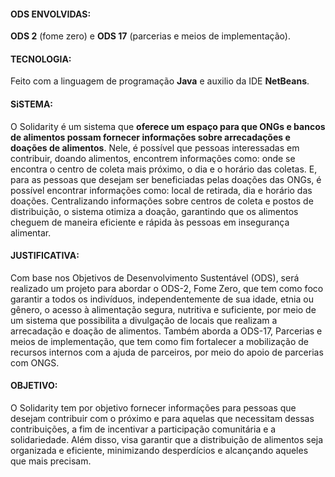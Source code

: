 #### ODS ENVOLVIDAS:
**ODS 2** (fome zero) e **ODS 17** (parcerias e meios de implementação).
#### TECNOLOGIA:
Feito com a linguagem de programação **Java** e auxilio da IDE **NetBeans**.
#### SiSTEMA:
O Solidarity é um sistema que **oferece um espaço para que ONGs e bancos de alimentos possam fornecer informações sobre arrecadações e doações de alimentos**. Nele, é possível que pessoas interessadas em contribuir, doando alimentos, encontrem informações como: onde se encontra o centro de coleta mais próximo, o dia e o horário das coletas. E, para as pessoas que desejam ser beneficiadas pelas doações das ONGs, é possível encontrar informações como: local de retirada, dia e horário das doações.
Centralizando informações sobre centros de coleta e postos de distribuição, o sistema otimiza a doação, garantindo que os alimentos cheguem de maneira eficiente e rápida às pessoas em insegurança alimentar.
#### JUSTIFICATIVA:
Com base nos Objetivos de Desenvolvimento Sustentável (ODS), será realizado um projeto para abordar o ODS-2, Fome Zero, que tem como foco garantir a todos os indivíduos, independentemente de sua idade, etnia ou gênero, o acesso à alimentação segura, nutritiva e suficiente, por meio de um sistema que possibilita a divulgação de locais que realizam a arrecadação e doação de alimentos. Também aborda a ODS-17, Parcerias e meios de implementação, que tem como fim fortalecer a mobilização de recursos internos com a ajuda de parceiros, por meio do apoio de parcerias com ONGS.
#### OBJETIVO:
O Solidarity tem por objetivo fornecer informações para pessoas que desejam contribuir com o próximo e para aquelas que necessitam dessas contribuições, a fim de incentivar a participação comunitária e a solidariedade. Além disso, visa garantir que a distribuição de alimentos seja organizada e eficiente, minimizando desperdícios e alcançando aqueles que mais precisam.
